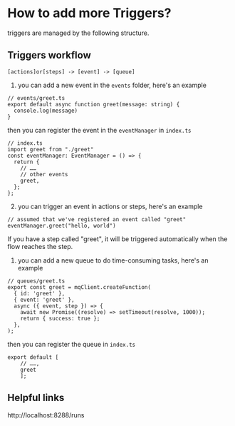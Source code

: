 # How to add more Triggers?

triggers are managed by the following structure.

## Triggers workflow

```
[actions]or[steps] -> [event] -> [queue]
```

1. you can add a new event in the `events` folder, here's an example
```tsx
// events/greet.ts
export default async function greet(message: string) {
  console.log(message)
}
```
then you can register the event in the `eventManager` in `index.ts`
```tsx
// index.ts
import greet from "./greet"
const eventManager: EventManager = () => {
  return {
    // ……
    // other events
    greet,
  };
};
```

2. you can trigger an event in actions or steps, here's an example
```tsx
// assumed that we've registered an event called "greet"
eventManager.greet("hello, world")
```
If you have a step called "greet", it will be triggered automatically when the flow reaches the step.

1. you can add a new queue to do time-consuming tasks, here's an example
```tsx
// queues/greet.ts
export const greet = mqClient.createFunction(
  { id: 'greet' },
  { event: 'greet' },
  async ({ event, step }) => {
    await new Promise((resolve) => setTimeout(resolve, 1000));
    return { success: true };
  },
);
```
then you can register the queue in `index.ts`
```tsx
export default [
    // ……,
    greet
    ];
```

## Helpful links
http://localhost:8288/runs
